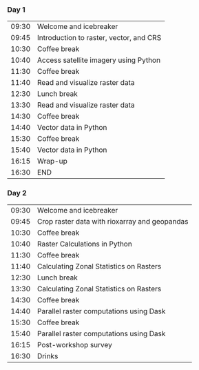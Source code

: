 <div class="row">
  <div class="col-md-6">
    <h3>Day 1</h3>
    <table class="table table-striped">
      <tr> <td>09:30</td>  <td>Welcome and icebreaker </td> </tr>
      <tr> <td>09:45</td>  <td>Introduction to raster, vector, and CRS </td> </tr>
      <tr> <td>10:30</td>  <td>Coffee break</td> </tr>
      <tr> <td>10:40</td>  <td>Access satellite imagery using Python</td> </tr>
      <tr> <td>11:30</td>  <td>Coffee break</td> </tr>
      <tr> <td>11:40</td>  <td>Read and visualize raster data</td> </tr>
      <tr> <td>12:30</td>  <td>Lunch break</td> </tr>
      <tr> <td>13:30</td>  <td>Read and visualize raster data</td> </tr>
      <tr> <td>14:30</td>  <td>Coffee break</td> </tr>
      <tr> <td>14:40</td>  <td>Vector data in Python</td> </tr>
      <tr> <td>15:30</td>  <td>Coffee break</td> </tr>
      <tr> <td>15:40</td>  <td>Vector data in Python</td> </tr>
      <tr> <td>16:15</td>  <td>Wrap-up</td> </tr>
      <tr> <td>16:30</td>  <td>END</td> </tr>
    </table>
  </div>
  <div class="col-md-6">
    <h3>Day 2</h3>
    <table class="table table-striped">
      <tr> <td>09:30</td>  <td>Welcome and icebreaker</td> </tr>
      <tr> <td>09:45</td>  <td>Crop raster data with rioxarray and geopandas</td> </tr>
      <tr> <td>10:30</td>  <td>Coffee break</td> </tr>
      <tr> <td>10:40</td>  <td>Raster Calculations in Python</td> </tr>
      <tr> <td>11:30</td>  <td>Coffee break</td> </tr>
      <tr> <td>11:40</td>  <td>Calculating Zonal Statistics on Rasters</td> </tr>
      <tr> <td>12:30</td>  <td>Lunch break</td> </tr>
      <tr> <td>13:30</td>  <td>Calculating Zonal Statistics on Rasters</td> </tr>
      <tr> <td>14:30</td>  <td>Coffee break</td> </tr>
      <tr> <td>14:40</td>  <td>Parallel raster computations using Dask</td> </tr>
      <tr> <td>15:30</td>  <td>Coffee break</td> </tr>
      <tr> <td>15:40</td>  <td>Parallel raster computations using Dask</td> </tr>
      <tr> <td>16:15</td>  <td>Post-workshop survey</td> </tr>
      <tr> <td>16:30</td>  <td>Drinks</td> </tr>
    </table>
  </div>
</div>
